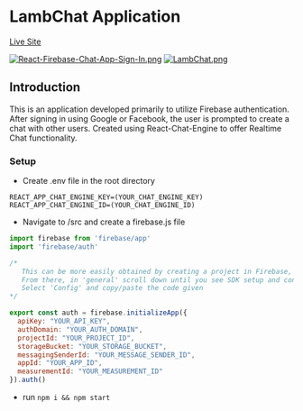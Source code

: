 # LambChat Application

[Live Site](https://lambchat.netlify.app/)

[![React-Firebase-Chat-App-Sign-In.png](https://i.postimg.cc/44DmPbt8/React-Firebase-Chat-App-Sign-In.png)](https://postimg.cc/yWT1YRL9)
[![LambChat.png](https://i.postimg.cc/wxmB1yPD/LambChat.png)](https://postimg.cc/QVjDPtjM)

## Introduction
This is an application developed primarily to utilize Firebase authentication. After signing in using Google or Facebook, the user is prompted to create a chat with other users. Created using React-Chat-Engine to offer Realtime Chat functionality.

### Setup
- Create .env file in the root directory
```
REACT_APP_CHAT_ENGINE_KEY=(YOUR_CHAT_ENGINE_KEY)
REACT_APP_CHAT_ENGINE_ID=(YOUR_CHAT_ENGINE_ID)
```
- Navigate to /src and create a firebase.js file
```js
import firebase from 'firebase/app'
import 'firebase/auth'

/* 
   This can be more easily obtained by creating a project in Firebase, then navigating to the project settings
   From there, in 'general' scroll down until you see SDK setup and configuration
   Select 'Config' and copy/paste the code given
*/

export const auth = firebase.initializeApp({
  apiKey: "YOUR_API_KEY",
  authDomain: "YOUR_AUTH_DOMAIN",
  projectId: "YOUR_PROJECT_ID",
  storageBucket: "YOUR_STORAGE_BUCKET",
  messagingSenderId: "YOUR_MESSAGE_SENDER_ID",
  appId: "YOUR_APP_ID",
  measurementId: "YOUR_MEASUREMENT_ID"
}).auth()
```
- run ```npm i && npm start```
